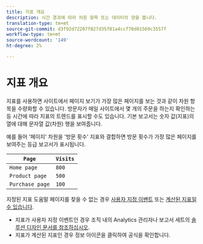 ```yaml
---
title: 지표 개요
description: 시간 경과에 따라 차원 항목 또는 데이터의 양을 봅니다.
translation-type: tm+mt
source-git-commit: d3f92d72207f027d35f81a4ccf70d01569c3557f
workflow-type: tm+mt
source-wordcount: '149'
ht-degree: 2%

---
```



# 지표 개요

지표를 사용하면 사이트에서 페이지 보기가 가장 많은 페이지를 보는 것과 같이 차원 항목을 수량화할 수 있습니다. 방문자가 매일 사이트에서 몇 개의 주문을 하는지 확인하는 등 시간에 따라 지표의 트렌드를 표시할 수도 있습니다. 기본 보고서는 숫자 값(지표)의 열에 대해 문자열 값(차원) 행을 보여줍니다.

예를 들어 &#39;페이지&#39; 차원을 &#39;방문 횟수&#39; 지표와 결합하면 방문 횟수가 가장 많은 페이지를 보여주는 등급 보고서가 표시됩니다.

| `Page` | `Visits` |
| --- | --- |
| `Home page` | `800` |
| `Product page` | `500` |
| `Purchase page` | `100` |

지정된 지표 도움말 페이지를 찾을 수 없는 경우 [사용자 지정 이벤트](custom-events.md) 또는 [계산된 지표일 수 있습니다](../c-calcmetrics/cm-overview.md).

* 지표가 사용자 지정 이벤트인 경우 조직 내의 Analytics 관리자나 보고서 세트의 [솔루션 디자인 문서를 참조하십시오](/help/implement/prepare/solution-design.md).
* 지표가 계산된 지표인 경우 정보 아이콘을 클릭하여 공식을 확인합니다.
